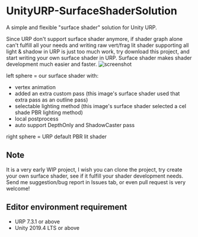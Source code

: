 # UnityURP-SurfaceShaderSolution
 A simple and flexible "surface shader" solution for Unity URP.
 
Since URP don't support surface shader anymore, if shader graph alone can't fulfill all your needs and writing raw vert/frag lit shader supporting all light & shadow in URP is just too much work, try download this project, and start writing your own surface shader in URP.
Surface shader makes shader development much easier and faster.
 ![screenshot](https://i.imgur.com/pLNO4aR.png)
 
left sphere = our surface shader with:
- vertex animation
- added an extra custom pass (this image's surface shader used that extra pass as an outline pass)
- selectable lighting method (this image's surface shader selected a cel shade PBR lighting method)
- local postprocess
- auto support DepthOnly and ShadowCaster pass

right sphere = URP default PBR lit shader

Note
-----------------------
It is a very early WIP project, I wish you can clone the project, try create your own surface shader, see if it fulfill your shader development needs.
Send me suggestion/bug report in Issues tab, or even pull request is very welcome!

Editor environment requirement
-----------------------
- URP 7.3.1 or above
- Unity 2019.4 LTS or above
